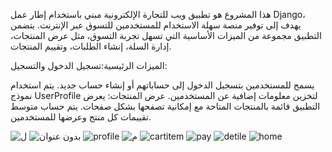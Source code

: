 
هذا المشروع هو تطبيق ويب للتجارة الإلكترونية مبني باستخدام إطار عمل Django، يهدف إلى توفير منصة سهلة الاستخدام للمستخدمين للتسوق عبر الإنترنت. يتضمن التطبيق مجموعة من الميزات الأساسية التي تسهل تجربة التسوق، مثل عرض المنتجات، إدارة السلة، إنشاء الطلبات، وتقييم المنتجات.


الميزات الرئيسية:تسجيل الدخول والتسجيل:

يسمح للمستخدمين بتسجيل الدخول إلى حساباتهم أو إنشاء حساب جديد.
يتم استخدام نموذج
UserProfile
لتخزين معلومات إضافية عن المستخدمين.
عرض المنتجات:
يعرض التطبيق قائمة بالمنتجات المتاحة مع إمكانية تصفحها بشكل صفحات.
يتم حساب متوسط تقييمات كل منتج وعرضها للمستخدمين.







![ل](https://github.com/user-attachments/assets/be0c3885-646e-47d1-baeb-e685ebc58db7)
![بدون عنوان](https://github.com/user-attachments/assets/ce50c765-1cb5-4a75-becf-43cf879080f7)
![profile](https://github.com/user-attachments/assets/58fc6d73-b742-46d3-9800-82ef1dbab74c)
![م](https://github.com/user-attachments/assets/edcc3dc6-0e57-438c-8769-bac8f49624a9)
![cartitem](https://github.com/user-attachments/assets/4646d7e2-37cb-498f-9f0b-898a8a5c6a31)
![pay](https://github.com/user-attachments/assets/9fac5b3a-cb36-410d-9473-06f1faa6ff93)
![detile](https://github.com/user-attachments/assets/700190ec-770a-42cc-a5f8-fe47c8a58729)
![home](https://github.com/user-attachments/assets/1c818a38-0b35-4bd9-a18a-842f14c7d762)
